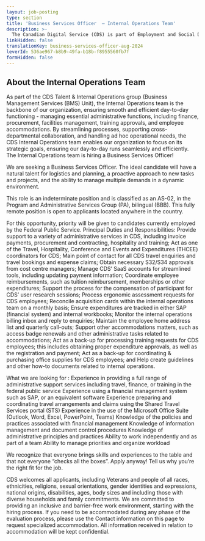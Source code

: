 ```yaml
---
layout: job-posting
type: section
title: 'Business Services Officer  — Internal Operations Team'
description: >-
  The Canadian Digital Service (CDS) is part of Employment and Social Development Canada (ESDC). We aim to advance the goals of the Digital Ambition and improve service experiences in the Government of Canada.
linkHidden: false
translationKey: business-services-officer-aug-2024
leverId: 536ae967-b8b9-49fa-b18b-f8955560fb7f
formHidden: false
---
```


## About the Internal Operations Team
As part of the CDS Talent & Internal Operations group (Business Management Services (BMS) Unit), the Internal Operations team is the backbone of our organization, ensuring smooth and efficient day-to-day functioning - managing  essential administrative functions, including finance, procurement, facilities management, training approvals, and employee accommodations. By streamlining processes, supporting cross-departmental collaboration, and handling ad hoc operational needs, the CDS Internal Operations team enables our organization to focus on its strategic goals, ensuring our day-to-day runs seamlessly and efficiently.
The Internal Operations team  is hiring a Business Services Officer!

We are seeking a Business Services Officer. The ideal candidate will have a natural talent for logistics and planning, a proactive approach to new tasks and projects, and the ability to manage multiple demands in a dynamic environment.

This role is an indeterminate position and is classified as an AS-02, in the Program and Administrative Services Group (PA), bilingual (BBB). This fully remote position is open to applicants located anywhere in the country.

For this opportunity, priority will be given to candidates currently employed by the Federal Public Service.
Principal Duties and Responsibilities:
Provide support to a variety of administrative services in CDS, including invoice payments, procurement and contracting, hospitality and training;
Act as one of the Travel, Hospitality, Conference and Events and Expenditures (THCEE) coordinators for CDS; 
Main point of contact for all CDS travel enquiries and travel bookings and expense claims;
Obtain necessary S32/S34 approvals from cost centre managers;
Manage CDS’ SaaS accounts for streamlined tools, including updating payment information; 
Coordinate employee reimbursements, such as tuition reimbursement, memberships or other expenditures; 
Support the process for the compensation of participant for CDS’ user research sessions;
Process ergonomic assessment requests for CDS employees;
Reconcile acquisition cards within the internal operations team on a monthly basis;
Ensure expenditures are tracked in either SAP (financial system) and internal workbooks;
Monitor the internal operations billing inbox and reply to enquiries;
Maintain the employee home address list and quarterly call-outs; 
Support other accommodations matters, such as access badge renewals and other administrative tasks related to accommodations;
Act as a back-up for processing training requests for CDS employees; this includes obtaining proper expenditure approvals, as well as the registration and payment; 
Act as a back-up for coordinating & purchasing office supplies for CDS employees; and
Help create guidelines and other how-to documents related to internal operations.

What we are looking for : 
Experience in providing a full range of administrative support services including travel, finance, or training in the federal public service
Experience using a financial management system such as SAP, or an equivalent software
Experience preparing and coordinating travel arrangements and claims using the Shared Travel Services portal (STS)
Experience in the use of the Microsoft Office Suite (Outlook, Word, Excel, PowerPoint, Teams)
Knowledge of the policies and practices associated with financial management
Knowledge of information management and document control procedures
Knowledge of administrative principles and practices
Ability to work independently and as part of a team
Ability to manage priorities and organize workload

We recognize that everyone brings skills and experiences to the table and that not everyone “checks all the boxes”. Apply anyway! Tell us why you’re the right fit for the job.

CDS welcomes all applicants, including Veterans and people of all races, ethnicities, religions, sexual orientations, gender identities and expressions, national origins, disabilities, ages, body sizes and including those with diverse households and family commitments. We are committed to providing an inclusive and barrier-free work environment, starting with the hiring process. If you need to be accommodated during any phase of the evaluation process, please use the Contact information on this page to request specialized accommodation. All information received in relation to accommodation will be kept confidential.
